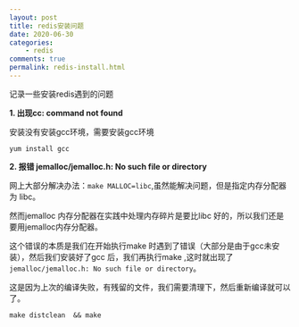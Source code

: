 ```yaml
---
layout: post
title: redis安装问题
date: 2020-06-30
categories:
    - redis
comments: true
permalink: redis-install.html
---
```


记录一些安装redis遇到的问题

**1. 出现cc: command not found**

安装没有安装gcc环境，需要安装gcc环境

```
yum install gcc
```

**2. 报错 jemalloc/jemalloc.h: No such file or directory**

网上大部分解决办法：`make MALLOC=libc`,虽然能解决问题，但是指定内存分配器为 libc。

然而jemalloc 内存分配器在实践中处理内存碎片是要比libc 好的，所以我们还是要用jemalloc内存分配器。

这个错误的本质是我们在开始执行make 时遇到了错误（大部分是由于gcc未安装），然后我们安装好了gcc 后，我们再执行make ,这时就出现了`jemalloc/jemalloc.h: No such file or directory`。

这是因为上次的编译失败，有残留的文件，我们需要清理下，然后重新编译就可以了。

```
make distclean  && make
```
